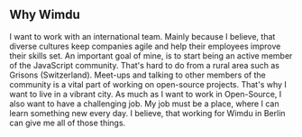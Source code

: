 ## Why Wimdu

I want to work with an international team. Mainly because I believe, that diverse cultures keep companies agile and help their employees improve their skills set. An important goal of mine, is to start being an active member of the JavaScript community. That's hard to do from a rural area such as Grisons (Switzerland). Meet-ups and talking to other members of the community is a vital part of working on open-source projects. That's why I want to live in a vibrant city. As much as I want to work in Open-Source, I also want to have a challenging job. My job must be a place, where I can learn something new every day. I believe, that working for Wimdu in Berlin can give me all of those things.

